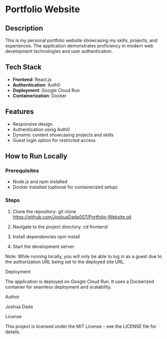 # Portfolio Website

## Description
This is my personal portfolio website showcasing my skills, projects, and experiences. The application demonstrates proficiency in modern web development technologies and user authentication.

## Tech Stack
- **Frontend**: React.js
- **Authentication**: Auth0
- **Deployment**: Google Cloud Run
- **Containerization**: Docker

## Features
- Responsive design
- Authentication using Auth0
- Dynamic content showcasing projects and skills
- Guest login option for restricted access

## How to Run Locally

### Prerequisites
- Node.js and npm installed
- Docker installed (optional for containerized setup)

### Steps
1. Clone the repository:
    git clone https://github.com/JoshuaDada007/Portfolio-Website.git

2.	Navigate to the project directory:
    cd frontend

3.  Install dependencies
    npm install

4.	Start the development server:

  Note: While running locally, you will only be able to log in as a guest due to the authorization URL being set to the deployed site URL.


  Deployment

The application is deployed on Google Cloud Run. It uses a Dockerized container for seamless deployment and scalability.

Author

Joshua Dada

License

This project is licensed under the MIT License - see the LICENSE file for details.

